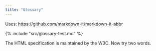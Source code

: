 ```yaml
---
title: "Glossary"
---
```


Uses: https://github.com/markdown-it/markdown-it-abbr

{% include "src/glossary-test.md" %}

The HTML specification
is maintained by the W3C. Now try two words.

